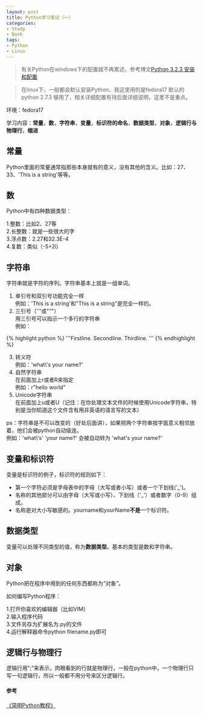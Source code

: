 ```yaml
---
layout: post
title: Python学习笔记（一）
categories:
- Study
- Book
tags:
- Python
- Linux
---
```


> 有关Python在windows下的配置就不再累述，参考博文[Python 3.2.3 安装和配置](http://ideex.name/cn/2012/08/python-config/)  

> 在linux下，一般都会默认安装Python，我这里用的是fedora17 默认的python 2.7.3 够用了，相关详细配置有待后面详细说明，这里不是重点。  

环境：fedora17  

学习内容：**常量**，**数**，**字符串**，**变量**，**标识符的命名**，**数据类型**，**对象**，**逻辑行与物理行**，**缩进**  

## 常量  

Python里面的常量通常指那些本身就有的意义，没有其他的含义。比如：27、33、\'This is a string\'等等。  

## 数  

Python中有四种数据类型：  

1.整数：比如2、27等  
2.长整数：就是一些很大的字  
3.浮点数：2.27和32.3E-4  
4.复数：类似（-5+2i）  

## 字符串  

字符串就是字符的序列。字符串基本上就是一组单词。  

1. 单引号和双引号功能完全一样  
例如：\'This is a string\'和\"This is a string\"是完全一样的。  
2. 三引号（\'\'\'或\"\"\"）  
用三引号可以指示一个多行的字符串  
例如：  

{% highlight python %}
'''Firstline.
Secondline.
Thirdline.
'''
{% endhighlight %}  

3. 转义符  
例如：\'what\\\'s your name?\'  
4. 自然字符串  
在前面加上r或者R来指定  
例如：r\"hello world\"  
5. Unicode字符串  
在前面加上u或者U（记住：在你处理文本文件的时候使用Unicode字符串，特别是当你知道这个文件含有用非英语的语言写的文本）  

ps：字符串是不可以改变的（好处后面讲），如果把两个字符串按字面意义相邻放着，他们会被python自动级连。  
例如：\'what\\\'s\' \'your name?\' 会被自动转为 \'what\'s your name?\'  

## 变量和标识符  

变量是标识符的例子，标识符的规则如下：  

- 第一个字符必须是字母表中的字母（大写或者小写）或者一个下划线(\'_\')。
- 名称的其他部分可以由字母（大写或小写）、下划线（\'_\'）或者数字（0-9）组成。
- 名称是对大小写敏感的。yourname和yourName**不是**一个标识符。  

## 数据类型  

变量可以处理不同类型的值，称为**数据类型**。基本的类型是数和字符串。  

## 对象  

Python把在程序中用到的任何东西都称为“对象”。  

如何编写Python程序：  

1.打开你喜欢的编辑器（比如VIM）  
2.输入程序代码  
3.文件另存为扩展名为.py的文件  
4.运行解释器命令python filename.py即可  

## 逻辑行与物理行  

逻辑行用“;”来表示，肉眼看到的行就是物理行，一般在python中，一个物理行只写一句逻辑行，所以一般都不用分号来区分逻辑行。  

#### 参考  

[《简明Python教程》](http://woodpecker.org.cn/abyteofpython_cn/chinese/)

